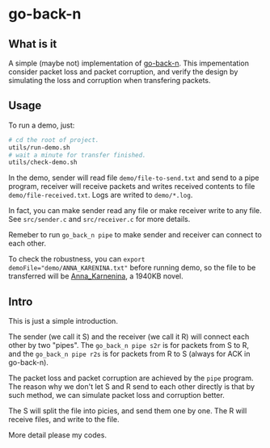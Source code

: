 # go-back-n

## What is it

A simple (maybe not) implementation of [go-back-n](https://en.wikipedia.org/wiki/Go-Back-N_ARQ). This impementation consider packet loss and packet corruption, and verify the design by simulating the loss and corruption when transfering packets.

## Usage

To run a demo, just:

```bash
# cd the root of project.
utils/run-demo.sh
# wait a minute for transfer finished.
utils/check-demo.sh
```

In the demo, sender will read file `demo/file-to-send.txt` and send to a pipe program, receiver will receive packets and writes received contents to file `demo/file-received.txt`. Logs are writed to `demo/*.log`.

In fact, you can make sender read any file or make receiver write to any file. See `src/sender.c` and `src/receiver.c` for more details.

Remeber to run `go_back_n pipe` to make sender and receiver can connect to each other.

To check the robustness, you can `export demoFile="demo/ANNA_KARENINA.txt"` before running demo, so the file to be transferred will be [Anna_Karnenina](https://en.wikipedia.org/wiki/Anna_Karenina), a 1940KB novel.

## Intro

This is just a simple introduction.

The sender (we call it S) and the receiver (we call it R) will connect each other by two "pipes". The `go_back_n pipe s2r` is for packets from S to R, and the `go_back_n pipe r2s` is for packets from R to S (always for ACK in go-back-n).

The packet loss and packet corruption are achieved by the `pipe` program. The reason why we don't let S and R send to each other directly is that by such method, we can simulate packet loss and corruption better.

The S will split the file into picies, and send them one by one. The R will receive files, and write to the file.

More detail please my codes.